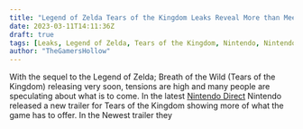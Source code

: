 ```yaml
---
title: "Legend of Zelda Tears of the Kingdom Leaks Reveal More than Meets the Eye"
date: 2023-03-11T14:11:36Z
draft: true
tags: [Leaks, Legend of Zelda, Tears of the Kingdom, Nintendo, Nintendo Switch, News, Rumors]
author: "TheGamersHollow"
---
```

With the sequel to the Legend of Zelda; Breath of the Wild (Tears of the Kingdom) releasing very soon, tensions are high and many people are speculating about what is to come. In the latest [Nintendo Direct]() Nintendo released a new trailer for Tears of the Kingdom showing more of what the game has to offer. In the Newest trailer they 
